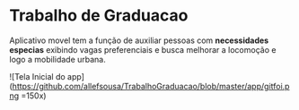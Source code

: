# Trabalho de Graduacao
Aplicativo movel tem a função de auxiliar pessoas com **necessidades especias** exibindo  vagas preferenciais e busca  melhorar a locomoção e logo a mobilidade urbana.

![Tela Inicial do app](https://github.com/allefsousa/TrabalhoGraduacao/blob/master/app/gitfoi.png =150x)
